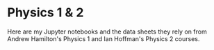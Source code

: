# Physics 1 & 2

Here are my Jupyter notebooks and the data sheets they rely on from Andrew Hamilton's Physics 1 and Ian Hoffman's Physics 2 courses.
